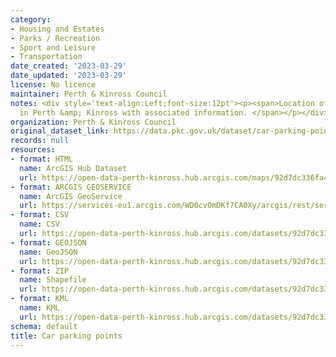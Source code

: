 ```yaml
---
category:
- Housing and Estates
- Parks / Recreation
- Sport and Leisure
- Transportation
date_created: '2023-03-29'
date_updated: '2023-03-29'
license: No licence
maintainer: Perth & Kinross Council
notes: <div style='text-align:Left;font-size:12pt'><p><span>Location of Car Parks
  in Perth &amp; Kinross with associated information. </span></p></div>
organization: Perth & Kinross Council
original_dataset_link: https://data.pkc.gov.uk/dataset/car-parking-points
records: null
resources:
- format: HTML
  name: ArcGIS Hub Dataset
  url: https://open-data-perth-kinross.hub.arcgis.com/maps/92d7dc336fa4487abe57af06775cba95_6
- format: ARCGIS GEOSERVICE
  name: ArcGIS GeoService
  url: https://services-eu1.arcgis.com/WD0cvOmDKf7CA0Xy/arcgis/rest/services/Car_Parking_Points/FeatureServer/6
- format: CSV
  name: CSV
  url: https://open-data-perth-kinross.hub.arcgis.com/datasets/92d7dc336fa4487abe57af06775cba95_6.csv?outSR=%7B%22latestWkid%22%3A27700%2C%22wkid%22%3A27700%7D
- format: GEOJSON
  name: GeoJSON
  url: https://open-data-perth-kinross.hub.arcgis.com/datasets/92d7dc336fa4487abe57af06775cba95_6.geojson?outSR=%7B%22latestWkid%22%3A27700%2C%22wkid%22%3A27700%7D
- format: ZIP
  name: Shapefile
  url: https://open-data-perth-kinross.hub.arcgis.com/datasets/92d7dc336fa4487abe57af06775cba95_6.zip?outSR=%7B%22latestWkid%22%3A27700%2C%22wkid%22%3A27700%7D
- format: KML
  name: KML
  url: https://open-data-perth-kinross.hub.arcgis.com/datasets/92d7dc336fa4487abe57af06775cba95_6.kml?outSR=%7B%22latestWkid%22%3A27700%2C%22wkid%22%3A27700%7D
schema: default
title: Car parking points
---
```

